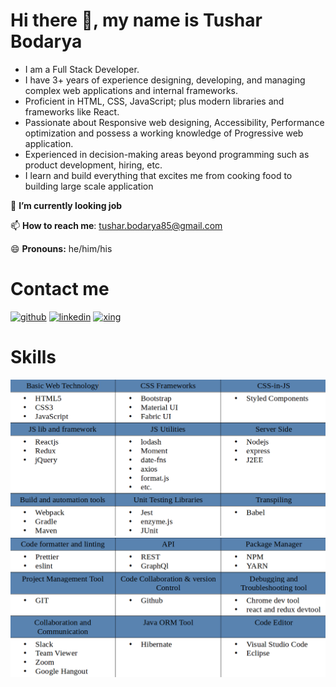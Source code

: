 # Hi there 👋, my name is Tushar Bodarya


* I am a Full Stack Developer.
* I have  3+ years of experience designing, developing, and managing complex web applications and internal frameworks. 
* Proficient in HTML, CSS, JavaScript; plus modern libraries and frameworks like React.
* Passionate about Responsive web designing, Accessibility, Performance optimization and possess a working knowledge of Progressive web application.
* Experienced in decision-making areas beyond programming such as product development, hiring, etc.
* I learn and build everything that excites me from cooking food to building large scale application



🔭 **I’m currently looking job**

📫 **How to reach me**: tushar.bodarya85@gmail.com 

😄 **Pronouns:** he/him/his 


# Contact me
[<img src='https://img.icons8.com/color/2x/github--v1.png' alt='github' height='40'>](https://github.com/bodaryatushar) [<img src='https://img.icons8.com/color/2x/linkedin.png' alt='linkedin' height='40'>](https://www.linkedin.com/in/tushar-bodara-b03a47127) [<img src='https://img.icons8.com/color/2x/xing.png' alt='xing' height='40'>](https://www.xing.com/profile/Tushar_Bodarya)

# Skills

![Alt text](https://github.com/bodaryatushar/bodaryatushar/blob/main/Images/Skills/Skills1.png "Skills list")
![Alt text](https://github.com/bodaryatushar/bodaryatushar/blob/main/Images/Skills/Skills2.png "skills list")
